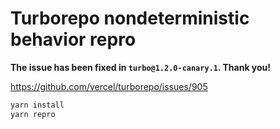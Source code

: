 # Turborepo nondeterministic behavior repro

**The issue has been fixed in `turbo@1.2.0-canary.1`. Thank you!**

https://github.com/vercel/turborepo/issues/905

```sh
yarn install
yarn repro
```